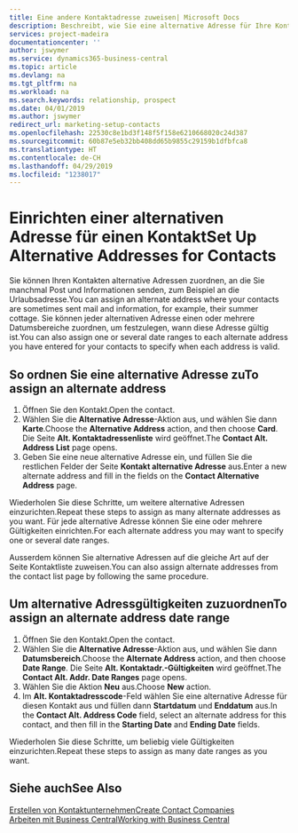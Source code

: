 ```yaml
---
title: Eine andere Kontaktadresse zuweisen| Microsoft Docs
description: Beschreibt, wie Sie eine alternative Adresse für Ihre Kontakte zuweisen, an die Sie manchmal Informationen senden.
services: project-madeira
documentationcenter: ''
author: jswymer
ms.service: dynamics365-business-central
ms.topic: article
ms.devlang: na
ms.tgt_pltfrm: na
ms.workload: na
ms.search.keywords: relationship, prospect
ms.date: 04/01/2019
ms.author: jswymer
redirect_url: marketing-setup-contacts
ms.openlocfilehash: 22530c8e1bd3f148f5f158e6210668020c24d387
ms.sourcegitcommit: 60b87e5eb32bb408dd65b9855c29159b1dfbfca8
ms.translationtype: HT
ms.contentlocale: de-CH
ms.lasthandoff: 04/29/2019
ms.locfileid: "1238017"
---
```

# <a name="set-up-alternative-addresses-for-contacts"></a><span data-ttu-id="c3a86-103">Einrichten einer alternativen Adresse für einen Kontakt</span><span class="sxs-lookup"><span data-stu-id="c3a86-103">Set Up Alternative Addresses for Contacts</span></span>
<span data-ttu-id="c3a86-104">Sie können Ihren Kontakten alternative Adressen zuordnen, an die Sie manchmal Post und Informationen senden, zum Beispiel an die Urlaubsadresse.</span><span class="sxs-lookup"><span data-stu-id="c3a86-104">You can assign an alternate address where your contacts are sometimes sent mail and information, for example, their summer cottage.</span></span> <span data-ttu-id="c3a86-105">Sie können jeder alternativen Adresse einen oder mehrere Datumsbereiche zuordnen, um festzulegen, wann diese Adresse gültig ist.</span><span class="sxs-lookup"><span data-stu-id="c3a86-105">You can also assign one or several date ranges to each alternate address you have entered for your contacts to specify when each address is valid.</span></span>

## <a name="to-assign-an-alternate-address"></a><span data-ttu-id="c3a86-106">So ordnen Sie eine alternative Adresse zu</span><span class="sxs-lookup"><span data-stu-id="c3a86-106">To assign an alternate address</span></span>
1. <span data-ttu-id="c3a86-107">Öffnen Sie den Kontakt.</span><span class="sxs-lookup"><span data-stu-id="c3a86-107">Open the contact.</span></span>
2. <span data-ttu-id="c3a86-108">Wählen Sie die **Alternative Adresse**-Aktion aus, und wählen Sie dann **Karte**.</span><span class="sxs-lookup"><span data-stu-id="c3a86-108">Choose the **Alternative Address** action, and then choose **Card**.</span></span> <span data-ttu-id="c3a86-109">Die Seite **Alt. Kontaktadressenliste** wird geöffnet.</span><span class="sxs-lookup"><span data-stu-id="c3a86-109">The **Contact Alt. Address List** page opens.</span></span>
3. <span data-ttu-id="c3a86-110">Geben Sie eine neue alternative Adresse ein, und füllen Sie die restlichen Felder der Seite **Kontakt alternative Adresse** aus.</span><span class="sxs-lookup"><span data-stu-id="c3a86-110">Enter a new alternate address and fill in the fields on the **Contact Alternative Address** page.</span></span>

<span data-ttu-id="c3a86-111">Wiederholen Sie diese Schritte, um weitere alternative Adressen einzurichten.</span><span class="sxs-lookup"><span data-stu-id="c3a86-111">Repeat these steps to assign as many alternate addresses as you want.</span></span> <span data-ttu-id="c3a86-112">Für jede alternative Adresse können Sie eine oder mehrere Gültigkeiten einrichten.</span><span class="sxs-lookup"><span data-stu-id="c3a86-112">For each alternate address you may want to specify one or several date ranges.</span></span>

<span data-ttu-id="c3a86-113">Ausserdem können Sie alternative Adressen auf die gleiche Art auf der Seite Kontaktliste zuweisen.</span><span class="sxs-lookup"><span data-stu-id="c3a86-113">You can also assign alternate addresses from the contact list page by following the same procedure.</span></span>

## <a name="to-assign-an-alternate-address-date-range"></a><span data-ttu-id="c3a86-114">Um alternative Adressgültigkeiten zuzuordnen</span><span class="sxs-lookup"><span data-stu-id="c3a86-114">To assign an alternate address date range</span></span>
1. <span data-ttu-id="c3a86-115">Öffnen Sie den Kontakt.</span><span class="sxs-lookup"><span data-stu-id="c3a86-115">Open the contact.</span></span>
2. <span data-ttu-id="c3a86-116">Wählen Sie die **Alternative Adresse**-Aktion aus, und wählen Sie dann **Datumsbereich**.</span><span class="sxs-lookup"><span data-stu-id="c3a86-116">Choose the **Alternate Address** action, and then choose **Date Range**.</span></span> <span data-ttu-id="c3a86-117">Die Seite **Alt. Kontaktadr.-Gültigkeiten** wird geöffnet.</span><span class="sxs-lookup"><span data-stu-id="c3a86-117">The **Contact Alt. Addr. Date Ranges** page opens.</span></span>
3. <span data-ttu-id="c3a86-118">Wählen Sie die Aktion **Neu** aus.</span><span class="sxs-lookup"><span data-stu-id="c3a86-118">Choose **New** action.</span></span>
4. <span data-ttu-id="c3a86-119">Im **Alt. Kontaktadresscode**-Feld wählen Sie eine alternative Adresse für diesen Kontakt aus und füllen dann **Startdatum** und **Enddatum** aus.</span><span class="sxs-lookup"><span data-stu-id="c3a86-119">In the **Contact Alt. Address Code** field, select an alternate address for this contact, and then fill in the **Starting Date** and **Ending Date** fields.</span></span>

<span data-ttu-id="c3a86-120">Wiederholen Sie diese Schritte, um beliebig viele Gültigkeiten einzurichten.</span><span class="sxs-lookup"><span data-stu-id="c3a86-120">Repeat these steps to assign as many date ranges as you want.</span></span>

## <a name="see-also"></a><span data-ttu-id="c3a86-121">Siehe auch</span><span class="sxs-lookup"><span data-stu-id="c3a86-121">See Also</span></span>
[<span data-ttu-id="c3a86-122">Erstellen von Kontaktunternehmen</span><span class="sxs-lookup"><span data-stu-id="c3a86-122">Create Contact Companies</span></span>](marketing-create-contact-companies.md)  
[<span data-ttu-id="c3a86-123">Arbeiten mit  Business Central</span><span class="sxs-lookup"><span data-stu-id="c3a86-123">Working with Business Central</span></span>](ui-work-product.md)
